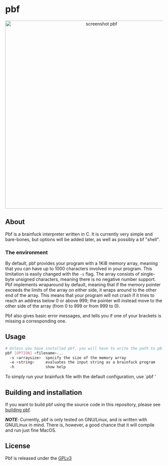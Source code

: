 # pbf
<p align="center">
  <img width="600"
       alt="screenshot pbf"
       src="https://user-images.githubusercontent.com/71628935/132107692-c66e3471-f8ca-4f29-9498-d1e47e96c985.png">
</p>


## About
Pbf is a brainfuck interpreter written in C. It is currently very simple and bare-bones, but options will be added later, as well as possibly a bf "shell".

### The environment
By default, pbf provides your program with a 1KiB memory array, meaning that you can have up to 1000 characters involved in your program. This limitation is easily changed with the `-s` flag. The array consists of single-byte unsigned characters, meaning there is no negative number support. Pbf implements wraparound by default, meaning that if the memory pointer exceeds the limits of the array on either side, it wraps around to the other end of the array. This means that your program will not crash if it tries to reach an address below 0 or above 999; the pointer will instead move to the other side of the array (from 0 to 999 or from 999 to 0).

Pbf also gives basic error messages, and tells you if one of your brackets is missing a corresponding one.

## Usage
```sh
# Unless you have installed pbf, you will have to write the path to pbf instead of just "pbf"
pbf [OPTION] <filename>...
  -s <arraysize>  specify the size of the memory array
  -e <string>     evaluates the input string as a brainfuck program
  -h              show help
```
To simply run your brainfuck file with the default configuration, use `pbf <filename>'

## Building and installation 
If you want to build pbf using the source code in this repository, please see [building pbf](https://github.com/Rasmustex/pbf/blob/main/BUILD.md).

***NOTE***: Currently, pbf is only tested on GNU/Linux, and is written with GNU/Linux in mind. There is, however, a good chance that it will compile and run just fine MacOS.

## License
Pbf is released under the [GPLv3](https://github.com/Rasmustex/pbf/blob/main/LICENSE)

